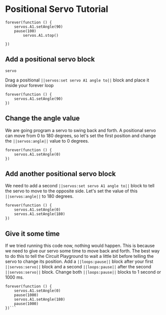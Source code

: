 # Positional Servo Tutorial
```ghost
forever(function () {
    servos.A1.setAngle(90)
    pause(100)
        servos.A1.stop()

})
```

## Add a positional servo block
```package
servo
```
Drag a positional ``||servos:set servo A1 angle to||`` block and place it inside your forever loop


```blocks
forever(function () {
    servos.A1.setAngle(90)
})

```
## Change the angle value
We are going program a servo to swing back and forth. A positional servo can move from 0 to 180 degrees, so let's set the first position 
and change the ``||servos:angle||`` value to 0 degrees.

```blocks
forever(function () {
    servos.A1.setAngle(0)
})
```

## Add another positional servo block
We need to add a second ``||servos:set servo A1 angle to||`` block to tell the servo to move to the opposite side.
Let's set the value of this ``||servos:angle||`` to 180 degrees.

```blocks
forever(function () {
    servos.A1.setAngle(0)
    servos.A1.setAngle(180)
})
```

## Give it some time
If we tried running this code now, nothing would happen.
This is because we need to give our servo some time to move back and forth. The best way to do this to tell the Circuit Playground
to wait a little bit before telling the servo to change its position.
Add a ``||loops:pause||`` block after your first ``||servos:servo||`` block
and a second ``||loops:pause||`` after the second ``||servos:servo||`` block.
Change both ``||loops:pause||`` blocks to 1 second or 1000 ms.
```blocks
forever(function () {
    servos.A1.setAngle(0)
    pause(1000)
    servos.A1.setAngle(180)
    pause(1000)
})```